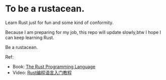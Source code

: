 # To be a rustacean.
Learn Rust just for fun and some kind of conformity.

Because I am preparing for my job, this repo will update slowly,btw I hope I can keep learning Rust.

Be a rustacean.


Ref:
- Book: [The Rust Programming Language](https://doc.rust-lang.org/stable/book/)
- Video: [Rust编程语言入门教程](https://www.bilibili.com/video/BV1hp4y1k7SV?)
